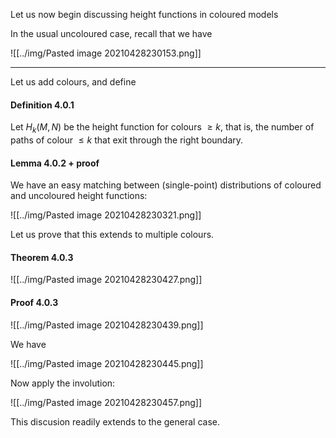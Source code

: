 Let us now begin discussing height functions in coloured models

In the usual uncoloured case, recall that we have

![[../img/Pasted image 20210428230153.png]]

---

Let us add colours, and define

#### Definition 4.0.1

Let $H_k(M,N)$ be the height function for colours $\ge k$, that is, the number of paths of colour $\le k$ that exit through the right boundary. 

#### Lemma 4.0.2 + proof

We have an easy matching between (single-point) distributions of coloured and uncoloured height functions:

![[../img/Pasted image 20210428230321.png]]

Let us prove that this extends to multiple colours. 

#### Theorem 4.0.3

![[../img/Pasted image 20210428230427.png]]

#### Proof 4.0.3

![[../img/Pasted image 20210428230439.png]]

We have

![[../img/Pasted image 20210428230445.png]]

Now apply the involution:

![[../img/Pasted image 20210428230457.png]]

This discusion readily extends to the general case.